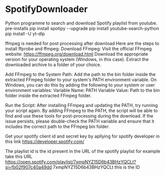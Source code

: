 # SpotifyDownloader
Python programme to search and download Spotify playlist from youtube.
pre-installs 
  pip install spotipy --upgrade
  pip install youtube-search-python
  pip install -U yt-dlp

ffmpeg is needed for post processing after download
Here are the steps to install ffprobe and ffmpeg:
  Download FFmpeg:
  Visit the official FFmpeg website: https://ffmpeg.org/download.html
  Download the appropriate version for your operating system (Windows, in this case).
  Extract the downloaded archive to a folder of your choice.
  
  Add FFmpeg to the System Path:
  Add the path to the bin folder inside the extracted FFmpeg folder to your system's PATH environment variable.
  On Windows, you can do this by adding the following to your system or user environment variables:
  Variable Name: PATH
  Variable Value: Path to the bin folder inside the extracted FFmpeg folder.
  
  Run the Script:
  After installing FFmpeg and updating the PATH, try running your script again.
  By adding FFmpeg to the PATH, the script will be able to find and use these tools for post-processing during the download. If the issue persists, please double-check the PATH variable and ensure    that it includes the correct path to the FFmpeg bin folder.

Get your spotify client id and secret key by apllying for spotify developer in this link https://developer.spotify.com/

The playlist id is the id present in the URL of the spotify playlist 
for example take this URL https://open.spotify.com/playlist/7xmpNYZ15D6b43BHzYQCLt?si=fb02f907c40a49dd
                                                            7xmpNYZ15D6b43BHzYQCLt   this is the ID  
